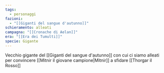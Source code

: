 ```yaml
---
tags:
  - personaggi
fazioni:
  - "[[Giganti del sangue d'autunno]]"
schieramento: alleati
campagna: "[[Cronache di Aelan]]"
era: "[[Era dei Tumulti]]"
specie: Gigante
---
```

Vecchio gigante del [[Giganti del sangue d'autunno]] con cui ci siamo alleati per convincere [[Mitnir il giovane campione|Mitnir]] a sfidare [[Thorgar il Rosso]]
